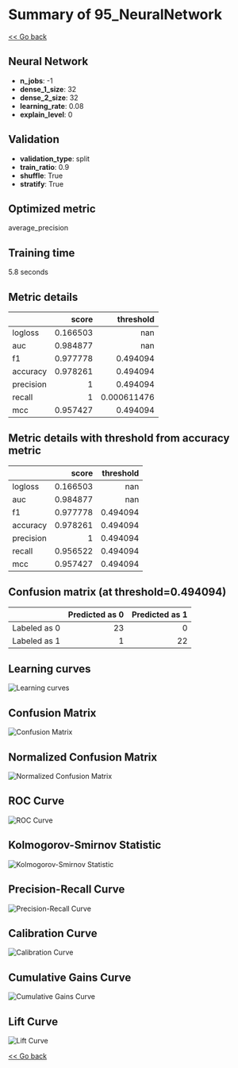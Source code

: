 # Summary of 95_NeuralNetwork

[<< Go back](../README.md)


## Neural Network
- **n_jobs**: -1
- **dense_1_size**: 32
- **dense_2_size**: 32
- **learning_rate**: 0.08
- **explain_level**: 0

## Validation
 - **validation_type**: split
 - **train_ratio**: 0.9
 - **shuffle**: True
 - **stratify**: True

## Optimized metric
average_precision

## Training time

5.8 seconds

## Metric details
|           |    score |     threshold |
|:----------|---------:|--------------:|
| logloss   | 0.166503 | nan           |
| auc       | 0.984877 | nan           |
| f1        | 0.977778 |   0.494094    |
| accuracy  | 0.978261 |   0.494094    |
| precision | 1        |   0.494094    |
| recall    | 1        |   0.000611476 |
| mcc       | 0.957427 |   0.494094    |


## Metric details with threshold from accuracy metric
|           |    score |   threshold |
|:----------|---------:|------------:|
| logloss   | 0.166503 |  nan        |
| auc       | 0.984877 |  nan        |
| f1        | 0.977778 |    0.494094 |
| accuracy  | 0.978261 |    0.494094 |
| precision | 1        |    0.494094 |
| recall    | 0.956522 |    0.494094 |
| mcc       | 0.957427 |    0.494094 |


## Confusion matrix (at threshold=0.494094)
|              |   Predicted as 0 |   Predicted as 1 |
|:-------------|-----------------:|-----------------:|
| Labeled as 0 |               23 |                0 |
| Labeled as 1 |                1 |               22 |

## Learning curves
![Learning curves](learning_curves.png)
## Confusion Matrix

![Confusion Matrix](confusion_matrix.png)


## Normalized Confusion Matrix

![Normalized Confusion Matrix](confusion_matrix_normalized.png)


## ROC Curve

![ROC Curve](roc_curve.png)


## Kolmogorov-Smirnov Statistic

![Kolmogorov-Smirnov Statistic](ks_statistic.png)


## Precision-Recall Curve

![Precision-Recall Curve](precision_recall_curve.png)


## Calibration Curve

![Calibration Curve](calibration_curve_curve.png)


## Cumulative Gains Curve

![Cumulative Gains Curve](cumulative_gains_curve.png)


## Lift Curve

![Lift Curve](lift_curve.png)



[<< Go back](../README.md)
